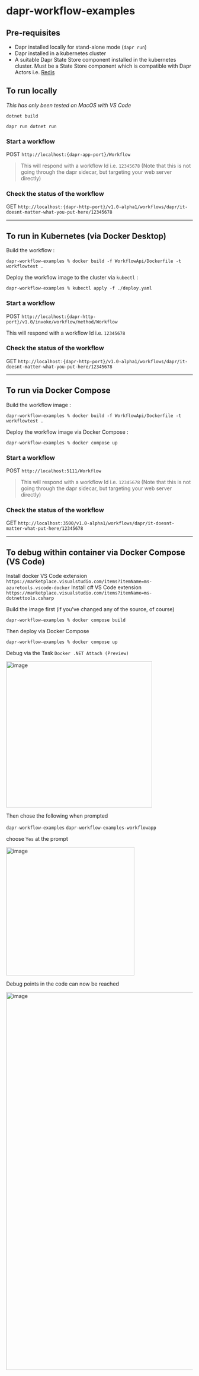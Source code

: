 # dapr-workflow-examples

## Pre-requisites

- Dapr installed locally for stand-alone mode (`dapr run`)
- Dapr installed in a kubernetes cluster
- A suitable Dapr State Store component installed in the kubernetes cluster. Must be a State Store component which is compatible with Dapr Actors i.e. [Redis](https://docs.dapr.io/getting-started/tutorials/configure-state-pubsub/#step-1-create-a-redis-store)

## To run locally

*This has only been tested on MacOS with VS Code*

`dotnet build`

`dapr run dotnet run`

### Start a workflow

POST `http://localhost:{dapr-app-port}/Workflow`

> This will respond with a workflow Id i.e. `12345678` (Note that this is not going through the dapr sidecar, but targeting your web server directly)

### Check the status of the workflow

GET `http://localhost:{dapr-http-port}/v1.0-alpha1/workflows/dapr/it-doesnt-matter-what-you-put-here/12345678`

---


## To run in Kubernetes (via Docker Desktop)

Build the workflow :

`dapr-workflow-examples % docker build -f WorkflowApi/Dockerfile -t workflowtest .`

Deploy the workflow image to the cluster via `kubectl` :

`dapr-workflow-examples % kubectl apply -f ./deploy.yaml`


### Start a workflow

POST `http://localhost:{dapr-http-port}/v1.0/invoke/workflow/method/Workflow` 

This will respond with a workflow Id i.e. `12345678` 

### Check the status of the workflow

GET `http://localhost:{dapr-http-port}/v1.0-alpha1/workflows/dapr/it-doesnt-matter-what-you-put-here/12345678`

---

## To run via Docker Compose

Build the workflow image : 

`dapr-workflow-examples % docker build -f WorkflowApi/Dockerfile -t workflowtest .`

Deploy the workflow image via Docker Compose :

`dapr-workflow-examples % docker compose up`

### Start a workflow

POST `http://localhost:5111/Workflow`

> This will respond with a workflow Id i.e. `12345678` (Note that this is not going through the dapr sidecar, but targeting your web server directly)

### Check the status of the workflow

GET `http://localhost:3500/v1.0-alpha1/workflows/dapr/it-doesnt-matter-what-put-here/12345678`

---

## To debug within container via Docker Compose (VS Code)

Install docker VS Code extension `https://marketplace.visualstudio.com/items?itemName=ms-azuretools.vscode-docker`
Install c# VS Code extension `https://marketplace.visualstudio.com/items?itemName=ms-dotnettools.csharp`

Build the image first (if you've changed any of the source, of course)

`dapr-workflow-examples % docker compose build`

Then deploy via Docker Compose

`dapr-workflow-examples % docker compose up`

Debug via the Task `Docker .NET Attach (Preview)`

<img width="394" alt="image" src="https://user-images.githubusercontent.com/4224880/226457356-00d13f1d-d16a-481c-a126-663a84af7970.png">

Then chose the following when prompted

`dapr-workflow-examples`
`dapr-workflow-examples-workflowapp`

choose `Yes` at the prompt

<img width="346" alt="image" src="https://user-images.githubusercontent.com/4224880/226458631-13daa7e2-5013-4637-a4b8-acf2f8aded22.png">

Debug points in the code can now be reached

<img width="1019" alt="image" src="https://user-images.githubusercontent.com/4224880/226459366-458408a8-017c-4a37-b89e-681f8668014e.png">




